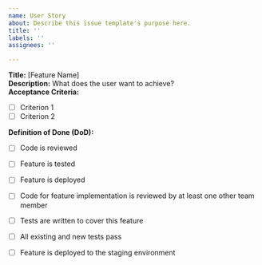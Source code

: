 ```yaml
---
name: User Story
about: Describe this issue template's purpose here.
title: ''
labels: ''
assignees: ''

---
```


**Title:** [Feature Name]  
**Description:** What does the user want to achieve?  
**Acceptance Criteria:**  
- [ ] Criterion 1  
- [ ] Criterion 2  

**Definition of Done (DoD):**  
- [ ] Code is reviewed  
- [ ] Feature is tested  
- [ ] Feature is deployed

- [ ] Code for feature implementation is reviewed by at least one other team member 
- [ ] Tests are written to cover this feature 
- [ ] All existing and new tests pass 
- [ ] Feature is deployed to the staging environment
